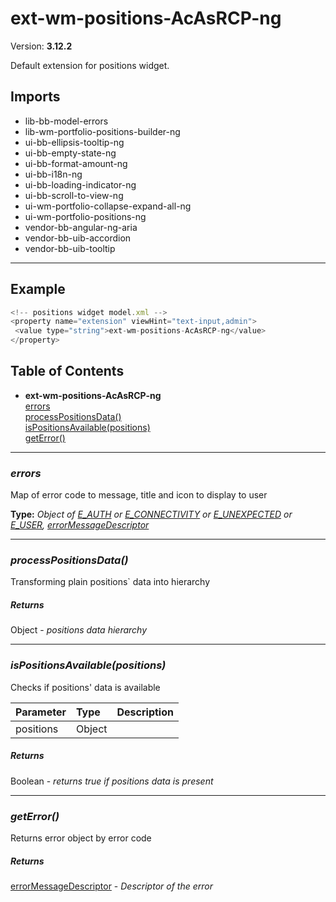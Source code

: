 # ext-wm-positions-AcAsRCP-ng


Version: **3.12.2**

Default extension for positions widget.

## Imports

* lib-bb-model-errors
* lib-wm-portfolio-positions-builder-ng
* ui-bb-ellipsis-tooltip-ng
* ui-bb-empty-state-ng
* ui-bb-format-amount-ng
* ui-bb-i18n-ng
* ui-bb-loading-indicator-ng
* ui-bb-scroll-to-view-ng
* ui-wm-portfolio-collapse-expand-all-ng
* ui-wm-portfolio-positions-ng
* vendor-bb-angular-ng-aria
* vendor-bb-uib-accordion
* vendor-bb-uib-tooltip

---

## Example

```javascript
<!-- positions widget model.xml -->
<property name="extension" viewHint="text-input,admin">
 <value type="string">ext-wm-positions-AcAsRCP-ng</value>
</property>
```

## Table of Contents
- **ext-wm-positions-AcAsRCP-ng**<br/>    <a href="#ext-wm-positions-AcAsRCP-ngerrors">errors</a><br/>    <a href="#ext-wm-positions-AcAsRCP-ngprocessPositionsData">processPositionsData()</a><br/>    <a href="#ext-wm-positions-AcAsRCP-ngisPositionsAvailable">isPositionsAvailable(positions)</a><br/>    <a href="#ext-wm-positions-AcAsRCP-nggetError">getError()</a><br/>

---
### <a name="ext-wm-positions-AcAsRCP-ngerrors"></a>*errors*

Map of error code to message, title and icon to display to user

**Type:** *Object of [E_AUTH](#E_AUTH) or [E_CONNECTIVITY](#E_CONNECTIVITY) or [E_UNEXPECTED](#E_UNEXPECTED) or [E_USER](#E_USER), [errorMessageDescriptor](#errorMessageDescriptor)*


---

### <a name="ext-wm-positions-AcAsRCP-ngprocessPositionsData"></a>*processPositionsData()*

Transforming plain positions` data into hierarchy

##### Returns

Object - *positions data hierarchy*

---

### <a name="ext-wm-positions-AcAsRCP-ngisPositionsAvailable"></a>*isPositionsAvailable(positions)*

Checks if positions' data is available

| Parameter | Type | Description |
| :-- | :-- | :-- |
| positions | Object |  |

##### Returns

Boolean - *returns true if positions data is present*

---

### <a name="ext-wm-positions-AcAsRCP-nggetError"></a>*getError()*

Returns error object by error code

##### Returns

[errorMessageDescriptor](#errorMessageDescriptor) - *Descriptor of the error*
